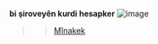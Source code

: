 **bi şiroveyên kurdi hesapker**
![image](https://github.com/Horhorist/hesapker-bi-siroveyen-kurdi/assets/109848153/db85090c-d221-484e-9d45-417a05da02ae)
>> [Mînakek](https://hesapker-bi-siroveyen-kurdi.vercel.app/)
